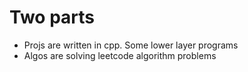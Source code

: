 # Two parts
* Projs are written in cpp. Some lower layer programs
* Algos are solving leetcode algorithm problems